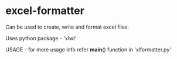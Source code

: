 excel-formatter
===============

Can be used to create, write and format excel files.

Uses python package - 'xlwt'

USAGE - for more usage info refer __main__() function in 'xlformatter.py'